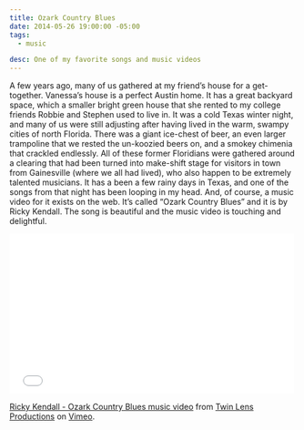 ```yaml
---
title: Ozark Country Blues
date: 2014-05-26 19:00:00 -05:00
tags:
  - music

desc: One of my favorite songs and music videos
---
```


A few years ago, many of us gathered at my friend’s house for a get-together. Vanessa’s house is a perfect Austin home. It has a great backyard space, which a smaller bright green house that she rented to my college friends Robbie and Stephen used to live in. It was a cold Texas winter night, and many of us were still adjusting after having lived in the warm, swampy cities of north Florida. There was a giant ice-chest of beer, an even larger trampoline that we rested the un-koozied beers on, and a smokey chimenia that crackled endlessly. All of these former Floridians were gathered around a clearing that had been turned into make-shift stage for visitors in town from Gainesville (where we all had lived), who also happen to be extremely talented musicians. It has a been a few rainy days in Texas, and one of the songs from that night has been looping in my head. And, of course, a music video for it exists on the web. It’s called “Ozark Country Blues” and it is by Ricky Kendall. The song is beautiful and the music video is touching and delightful.

</p>
<iframe src="//player.vimeo.com/video/36795272" width="500" height="281" frameborder="0" webkitallowfullscreen mozallowfullscreen allowfullscreen></iframe> <p><a href="https://vimeo.com/36795272">Ricky Kendall - Ozark Country Blues music video</a> from <a href="https://vimeo.com/twinlens">Twin Lens Productions</a> on <a href="https://vimeo.com">Vimeo</a>.</p>
